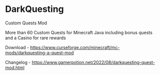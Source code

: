 # DarkQuesting
Custom Quests Mod

More than 60 Custom Quests for Minecraft Java including bonus quests and a Casino for rare rewards

Download - https://www.curseforge.com/minecraft/mc-mods/darkquesting-a-quest-mod

Changelog - https://www.gamerpotion.net/2022/08/darkquesting-quest-mod.html
